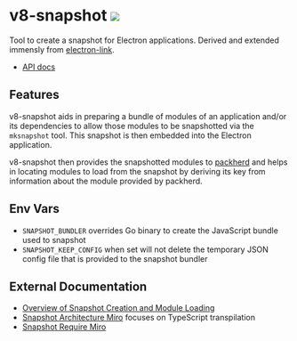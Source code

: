 # v8-snapshot [![](https://github.com/thlorenz/v8-snapshot/workflows/Node/badge.svg?branch=master)](https://github.com/thlorenz/v8-snapshot/actions)

Tool to create a snapshot for Electron applications. Derived and extended immensly from
[electron-link](https://github.com/atom/electron-link).

- [API docs](https://cypress-io.github.io/v8-snapshot/docs)

## Features

v8-snapshot aids in preparing a bundle of modules of an application and/or its dependencies to
allow those modules to be snapshotted via the `mksnapshot` tool. This snapshot is then embedded
into the Electron application.

v8-snapshot then provides the snapshotted modules to [packherd][packherd] and helps in
locating modules to load from the snapshot by deriving its key from information about the
module provided by packherd.



## Env Vars

- `SNAPSHOT_BUNDLER` overrides Go binary to create the JavaScript bundle used to snapshot
- `SNAPSHOT_KEEP_CONFIG` when set will not delete the temporary JSON config file that is
	provided to the snapshot bundler
	
## External Documentation

- [Overview of Snapshot Creation and Module Loading](https://miro.com/app/board/o9J_lnvMx34=/)
- [Snapshot Architecture Miro](https://miro.com/app/board/o9J_l_DGx_0=/) focuses on TypeScript
  transpilation
- [Snapshot Require Miro](https://miro.com/app/board/o9J_l3XYLEc=/)

[packherd]:https://github.com/cypress-io/packherd
[snapshot-doctor]:file:///Volumes/d/dev/cy/perf-tr1/v8-snapshot/docs/modules/doctor_snapshot_doctor.html
